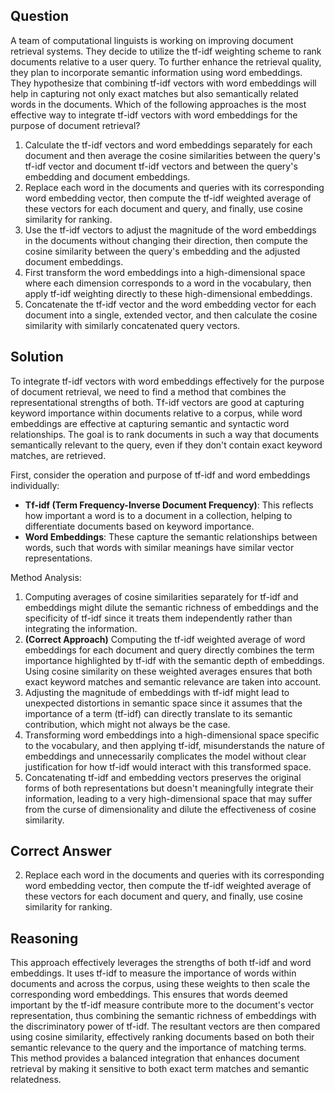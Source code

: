 ## Question

A team of computational linguists is working on improving document retrieval systems. They decide to utilize the tf-idf weighting scheme to rank documents relative to a user query. To further enhance the retrieval quality, they plan to incorporate semantic information using word embeddings. They hypothesize that combining tf-idf vectors with word embeddings will help in capturing not only exact matches but also semantically related words in the documents. Which of the following approaches is the most effective way to integrate tf-idf vectors with word embeddings for the purpose of document retrieval?

1. Calculate the tf-idf vectors and word embeddings separately for each document and then average the cosine similarities between the query's tf-idf vector and document tf-idf vectors and between the query's embedding and document embeddings.
2. Replace each word in the documents and queries with its corresponding word embedding vector, then compute the tf-idf weighted average of these vectors for each document and query, and finally, use cosine similarity for ranking.
3. Use the tf-idf vectors to adjust the magnitude of the word embeddings in the documents without changing their direction, then compute the cosine similarity between the query's embedding and the adjusted document embeddings.
4. First transform the word embeddings into a high-dimensional space where each dimension corresponds to a word in the vocabulary, then apply tf-idf weighting directly to these high-dimensional embeddings.
5. Concatenate the tf-idf vector and the word embedding vector for each document into a single, extended vector, and then calculate the cosine similarity with similarly concatenated query vectors.

## Solution

To integrate tf-idf vectors with word embeddings effectively for the purpose of document retrieval, we need to find a method that combines the representational strengths of both. Tf-idf vectors are good at capturing keyword importance within documents relative to a corpus, while word embeddings are effective at capturing semantic and syntactic word relationships. The goal is to rank documents in such a way that documents semantically relevant to the query, even if they don't contain exact keyword matches, are retrieved.

First, consider the operation and purpose of tf-idf and word embeddings individually:
- **Tf-idf (Term Frequency-Inverse Document Frequency)**: This reflects how important a word is to a document in a collection, helping to differentiate documents based on keyword importance.
- **Word Embeddings**: These capture the semantic relationships between words, such that words with similar meanings have similar vector representations.

Method Analysis:
1. Computing averages of cosine similarities separately for tf-idf and embeddings might dilute the semantic richness of embeddings and the specificity of tf-idf since it treats them independently rather than integrating the information.
2. **(Correct Approach)** Computing the tf-idf weighted average of word embeddings for each document and query directly combines the term importance highlighted by tf-idf with the semantic depth of embeddings. Using cosine similarity on these weighted averages ensures that both exact keyword matches and semantic relevance are taken into account.
3. Adjusting the magnitude of embeddings with tf-idf might lead to unexpected distortions in semantic space since it assumes that the importance of a term (tf-idf) can directly translate to its semantic contribution, which might not always be the case.
4. Transforming word embeddings into a high-dimensional space specific to the vocabulary, and then applying tf-idf, misunderstands the nature of embeddings and unnecessarily complicates the model without clear justification for how tf-idf would interact with this transformed space.
5. Concatenating tf-idf and embedding vectors preserves the original forms of both representations but doesn't meaningfully integrate their information, leading to a very high-dimensional space that may suffer from the curse of dimensionality and dilute the effectiveness of cosine similarity.

## Correct Answer

2. Replace each word in the documents and queries with its corresponding word embedding vector, then compute the tf-idf weighted average of these vectors for each document and query, and finally, use cosine similarity for ranking.

## Reasoning

This approach effectively leverages the strengths of both tf-idf and word embeddings. It uses tf-idf to measure the importance of words within documents and across the corpus, using these weights to then scale the corresponding word embeddings. This ensures that words deemed important by the tf-idf measure contribute more to the document's vector representation, thus combining the semantic richness of embeddings with the discriminatory power of tf-idf. The resultant vectors are then compared using cosine similarity, effectively ranking documents based on both their semantic relevance to the query and the importance of matching terms. This method provides a balanced integration that enhances document retrieval by making it sensitive to both exact term matches and semantic relatedness.